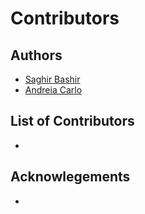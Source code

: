 Contributors
============

## Authors
- [Saghir Bashir](https://github.com/saghirb)
- [Andreia Carlo](https://github.com/agrou)

## List of Contributors
- []()

## Acknowlegements
- []()
